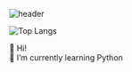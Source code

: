 ![header](https://capsule-render.vercel.app/api?type=wave&color=auto&text=Hee)


![Top Langs](https://github-readme-stats.vercel.app/api/top-langs/?username=iheeya)

 👋 Hi!  
 🌱 I’m currently learning Python    
 


